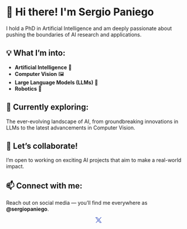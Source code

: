 # 👋 Hi there! I'm Sergio Paniego  

I hold a PhD in Artificial Intelligence and am deeply passionate about pushing the boundaries of AI research and applications.  

## 💡 What I’m into:  
- **Artificial Intelligence** 🌟  
- **Computer Vision** 🖼️  
- **Large Language Models (LLMs)** 💬  
- **Robotics** 🤖  

## 🌱 Currently exploring:  
The ever-evolving landscape of AI, from groundbreaking innovations in LLMs to the latest advancements in Computer Vision.  

## 🤝 Let’s collaborate!  
I’m open to working on exciting AI projects that aim to make a real-world impact.  

## 📫 Connect with me:  
Reach out on social media — you’ll find me everywhere as **@sergiopaniego**.  


<div align="center">
  <a href="https://www.linkedin.com/in/sergio-paniego-blanco/" style="text-decoration:none;">
    <img src="https://github.com/ultralytics/assets/raw/main/social/logo-social-linkedin.png" width="3%" alt="" />
  </a>
  <img src="https://github.com/ultralytics/assets/raw/main/social/logo-transparent.png" width="3%" alt="" />
  <a href="https://twitter.com/sergiopaniego" style="text-decoration:none;">
    <img src="https://github.com/ultralytics/assets/raw/main/social/logo-social-twitter.png" width="3%" alt="" />
  </a>
  <img src="https://github.com/ultralytics/assets/raw/main/social/logo-transparent.png" width="3%" alt="" />
  <a href="https://www.instagram.com/sergiopaniego/" style="text-decoration:none;">
    <img src="https://github.com/ultralytics/assets/raw/main/social/logo-social-instagram.png" width="3%" alt="" />
  </a>
</div>
